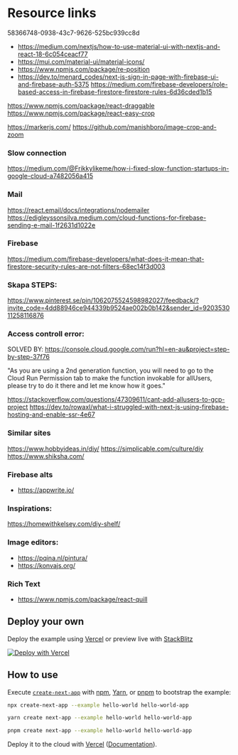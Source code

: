# Resource links

58366748-0938-43c7-9626-525bc939cc8d

- https://medium.com/nextjs/how-to-use-material-ui-with-nextjs-and-react-18-6c054ceacf77
- https://mui.com/material-ui/material-icons/
- https://www.npmjs.com/package/re-position
- https://dev.to/menard_codes/next-js-sign-in-page-with-firebase-ui-and-firebase-auth-5375
  https://medium.com/firebase-developers/role-based-access-in-firebase-firestore-firestore-rules-6d36cded1b15

https://www.npmjs.com/package/react-draggable
https://www.npmjs.com/package/react-easy-crop

https://markerjs.com/
https://github.com/manishboro/image-crop-and-zoom

### Slow connection

https://medium.com/@Frikkylikeme/how-i-fixed-slow-function-startups-in-google-cloud-a7482056a415

### Mail

https://react.email/docs/integrations/nodemailer
https://edigleyssonsilva.medium.com/cloud-functions-for-firebase-sending-e-mail-1f2631d1022e

### Firebase

https://medium.com/firebase-developers/what-does-it-mean-that-firestore-security-rules-are-not-filters-68ec14f3d003

### Skapa STEPS:

https://www.pinterest.se/pin/1062075524598982027/feedback/?invite_code=4dd88946ce944339b9524ae002b0b142&sender_id=920353011258116876

### Access controll error:

SOLVED BY:
https://console.cloud.google.com/run?hl=en-au&project=step-by-step-37f76

"As you are using a 2nd generation function, you will need to go to the Cloud Run Permission tab to make the function invokable for allUsers, please try to do it there and let me know how it goes."

https://stackoverflow.com/questions/47309611/cant-add-allusers-to-gcp-project
https://dev.to/rowaxl/what-i-struggled-with-next-js-using-firebase-hosting-and-enable-ssr-4e67

### Similar sites

https://www.hobbyideas.in/diy/
https://simplicable.com/culture/diy
https://www.shiksha.com/

### Firebase alts

- https://appwrite.io/

### Inspirations:

https://homewithkelsey.com/diy-shelf/

### Image editors:

- https://pqina.nl/pintura/
- https://konvajs.org/

### Rich Text

- https://www.npmjs.com/package/react-quill

## Deploy your own

Deploy the example using [Vercel](https://vercel.com?utm_source=github&utm_medium=readme&utm_campaign=next-example) or preview live with [StackBlitz](https://stackblitz.com/github/vercel/next.js/tree/canary/examples/hello-world)

[![Deploy with Vercel](https://vercel.com/button)](https://vercel.com/new/git/external?repository-url=https://github.com/vercel/next.js/tree/canary/examples/hello-world&project-name=hello-world&repository-name=hello-world)

## How to use

Execute [`create-next-app`](https://github.com/vercel/next.js/tree/canary/packages/create-next-app) with [npm](https://docs.npmjs.com/cli/init), [Yarn](https://yarnpkg.com/lang/en/docs/cli/create/), or [pnpm](https://pnpm.io) to bootstrap the example:

```bash
npx create-next-app --example hello-world hello-world-app
```

```bash
yarn create next-app --example hello-world hello-world-app
```

```bash
pnpm create next-app --example hello-world hello-world-app
```

Deploy it to the cloud with [Vercel](https://vercel.com/new?utm_source=github&utm_medium=readme&utm_campaign=next-example) ([Documentation](https://nextjs.org/docs/deployment)).
